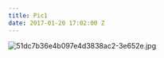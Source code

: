 ```yaml
---
title: Pic1
date: 2017-01-20 17:02:00 Z
---
```


![51dc7b36e4b097e4d3838ac2-3e652e.jpg](/uploads/51dc7b36e4b097e4d3838ac2-3e652e.jpg)